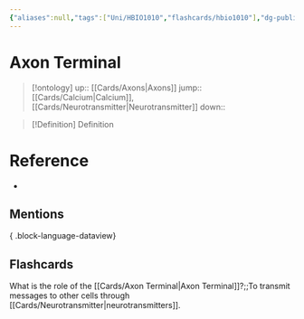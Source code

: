 ```yaml
---
{"aliases":null,"tags":["Uni/HBIO1010","flashcards/hbio1010"],"dg-publish":true,"permalink":"/cards/axon-terminal/","dgPassFrontmatter":true}
---
```


# Axon Terminal

> [!ontology]
> up:: [[Cards/Axons\|Axons]]
> jump:: [[Cards/Calcium\|Calcium]], [[Cards/Neurotransmitter\|Neurotransmitter]]
> down:: 

> [!Definition] Definition

<style> .container {font-family: sans-serif; text-align: center;} .button-wrapper button {z-index: 1;height: 40px; width: 100px; margin: 10px;padding: 5px;} .excalidraw .App-menu_top .buttonList { display: flex;} .excalidraw-wrapper { height: 800px; margin: 50px; position: relative;} :root[dir="ltr"] .excalidraw .layer-ui__wrapper .zen-mode-transition.App-menu_bottom--transition-left {transform: none;} </style><script src="https://cdn.jsdelivr.net/npm/react@17/umd/react.production.min.js"></script><script src="https://cdn.jsdelivr.net/npm/react-dom@17/umd/react-dom.production.min.js"></script><script type="text/javascript" src="https://cdn.jsdelivr.net/npm/@excalidraw/excalidraw@0/dist/excalidraw.production.min.js"></script><div id="Axon_Terminalexcalidraw.md1"></div><script>(function(){const InitialData={"type":"excalidraw","version":2,"source":"https://github.com/zsviczian/obsidian-excalidraw-plugin/releases/tag/1.9.7","elements":[{"type":"freedraw","version":270,"versionNonce":731155712,"isDeleted":false,"id":"yhsLsrlvfAJtMP5Ti0XKL","fillStyle":"hachure","strokeWidth":1,"strokeStyle":"solid","roughness":1,"opacity":100,"angle":0,"x":-281,"y":5,"strokeColor":"#1e1e1e","backgroundColor":"transparent","width":540,"height":562,"seed":112812800,"groupIds":[],"frameId":null,"roundness":null,"boundElements":[],"updated":1688605779047,"link":null,"locked":false,"points":[[0,0],[0,-1],[3,-4],[4,-3],[15,0],[31,3],[52,5],[77,6],[102,3],[125,-6],[148,-21],[168,-39],[182,-60],[190,-76],[195,-88],[197,-102],[197,-115],[196,-128],[194,-137],[190,-146],[186,-152],[180,-161],[174,-172],[170,-187],[170,-195],[174,-201],[181,-206],[189,-208],[199,-209],[209,-206],[221,-200],[233,-192],[247,-182],[261,-172],[269,-162],[271,-152],[271,-145],[270,-138],[266,-134],[260,-134],[257,-134],[254,-135],[250,-136],[245,-138],[241,-139],[236,-139],[232,-139],[228,-137],[226,-133],[225,-128],[222,-123],[221,-119],[221,-113],[219,-105],[217,-100],[217,-94],[215,-88],[214,-81],[213,-74],[210,-67],[207,-58],[205,-51],[202,-43],[197,-35],[192,-26],[192,-18],[193,-9],[199,-3],[209,-1],[223,-2],[243,-11],[264,-22],[282,-35],[300,-55],[313,-78],[317,-98],[318,-111],[321,-122],[323,-129],[327,-135],[335,-142],[344,-142],[352,-138],[360,-132],[363,-124],[368,-113],[377,-98],[390,-81],[398,-66],[406,-49],[412,-33],[413,-21],[413,-11],[411,1],[411,12],[407,16],[401,18],[394,16],[387,13],[379,6],[374,-3],[368,-12],[361,-22],[356,-30],[353,-34],[349,-39],[344,-40],[340,-41],[334,-40],[329,-37],[323,-34],[317,-31],[307,-25],[298,-18],[291,-11],[283,-7],[278,-4],[273,-1],[266,5],[256,9],[248,13],[241,17],[236,19],[232,21],[226,23],[219,24],[213,26],[207,29],[199,35],[195,42],[195,51],[200,59],[209,67],[224,78],[240,83],[254,89],[268,92],[280,95],[298,98],[313,99],[330,99],[350,96],[365,88],[377,77],[385,68],[393,59],[404,54],[413,53],[423,62],[435,75],[442,89],[444,106],[444,123],[442,150],[438,171],[428,184],[417,191],[408,194],[402,197],[393,190],[387,182],[381,171],[377,162],[372,151],[368,140],[362,132],[357,130],[351,128],[344,126],[336,126],[327,126],[317,126],[307,125],[301,125],[294,126],[285,126],[275,124],[265,121],[255,119],[246,119],[236,117],[228,115],[221,113],[217,112],[213,111],[204,110],[195,111],[186,122],[176,138],[175,151],[181,166],[188,177],[204,194],[220,211],[236,229],[250,243],[262,256],[274,265],[286,272],[300,272],[316,264],[330,258],[344,249],[355,240],[371,231],[382,228],[392,230],[399,238],[402,250],[400,267],[391,284],[375,299],[357,315],[346,326],[337,336],[332,342],[324,350],[319,351],[313,351],[304,353],[292,352],[283,350],[275,346],[270,343],[268,336],[269,328],[272,324],[275,320],[278,312],[276,306],[270,301],[262,297],[257,295],[250,293],[243,286],[235,278],[228,271],[221,265],[213,257],[205,249],[195,240],[186,229],[177,219],[168,210],[158,201],[146,187],[134,174],[123,162],[111,151],[100,141],[87,129],[76,120],[66,114],[53,109],[38,104],[24,101],[9,99],[-5,95],[-18,93],[-29,92],[-43,90],[-53,89],[-65,90],[-73,89],[-80,89],[-86,90],[-93,90],[-96,88],[-95,88]],"lastCommittedPoint":null,"simulatePressure":false,"pressures":[0.07999999821186066,0.06496899574995041,0.04310482740402222,0.04291381686925888,0.058546874672174454,0.054565154016017914,0.060369353741407394,0.06471157819032669,0.07877438515424728,0.08188409358263016,0.10535675287246704,0.10594528168439865,0.11762377619743347,0.12307702749967575,0.12987783551216125,0.1319631040096283,0.1333715170621872,0.13329099118709564,0.13435952365398407,0.1276932954788208,0.13137097656726837,0.13623428344726562,0.14242294430732727,0.14018601179122925,0.13867877423763275,0.12711969017982483,0.11325860768556595,0.10681506246328354,0.09831326454877853,0.08925353735685349,0.08547461032867432,0.08171859383583069,0.08455383032560349,0.08707965165376663,0.08633971959352493,0.08654379099607468,0.09567046910524368,0.09829916059970856,0.10626504570245743,0.11402865499258041,0.12287793308496475,0.11529721319675446,0.12300128489732742,0.12003345042467117,0.11959722638130188,0.11983215063810349,0.11859127879142761,0.11874011158943176,0.11877798289060593,0.12375186383724213,0.13280871510505676,0.13289251923561096,0.1368160992860794,0.1358639895915985,0.1358639895915985,0.14138686656951904,0.14303067326545715,0.14307501912117004,0.14281634986400604,0.14127835631370544,0.14291171729564667,0.14407174289226532,0.14210592210292816,0.14844350516796112,0.13807205855846405,0.14056169986724854,0.13767068088054657,0.13908179104328156,0.13325777649879456,0.13726547360420227,0.1311568021774292,0.1465875506401062,0.15010833740234375,0.1662217676639557,0.17476803064346313,0.1837603747844696,0.17750762403011322,0.1792604923248291,0.17241567373275757,0.1697768270969391,0.15312814712524414,0.13513128459453583,0.12644492089748383,0.11497192084789276,0.10741730034351349,0.11573086678981781,0.11293163895606995,0.11275774985551834,0.11058657616376877,0.11554355174303055,0.11313391476869583,0.10843789577484131,0.12054327130317688,0.12197864055633545,0.1284714937210083,0.1289415955543518,0.14178411662578583,0.14693456888198853,0.14501239359378815,0.16219589114189148,0.17083755135536194,0.1754850149154663,0.17932352423667908,0.17737814784049988,0.17134377360343933,0.1725848764181137,0.15869787335395813,0.16584768891334534,0.16495797038078308,0.16347075998783112,0.17281603813171387,0.17048531770706177,0.17196081578731537,0.1709090918302536,0.1709381341934204,0.17282812297344208,0.17249999940395355,0.17566092312335968,0.1754331737756729,0.17326302826404572,0.1656007319688797,0.16755270957946777,0.16246402263641357,0.15662744641304016,0.15724709630012512,0.15344665944576263,0.15711209177970886,0.15604251623153687,0.13863058388233185,0.14618906378746033,0.13965252041816711,0.1372503936290741,0.13896581530570984,0.14896608889102936,0.1442188173532486,0.14395608007907867,0.1571343094110489,0.15902835130691528,0.1643095463514328,0.16379684209823608,0.16409216821193695,0.16766051948070526,0.17259207367897034,0.17008914053440094,0.19335326552391052,0.19946850836277008,0.19507144391536713,0.17612500488758087,0.16707971692085266,0.17150042951107025,0.17000503838062286,0.16072872281074524,0.16897854208946228,0.16834509372711182,0.1766650378704071,0.18994280695915222,0.19668811559677124,0.2011507898569107,0.20133273303508759,0.20727451145648956,0.21470537781715393,0.22434426844120026,0.22949056327342987,0.2314002960920334,0.23371441662311554,0.22016039490699768,0.2232401967048645,0.22030965983867645,0.2226906418800354,0.22480611503124237,0.22931624948978424,0.22898699343204498,0.23121154308319092,0.2326163649559021,0.2218104898929596,0.22529500722885132,0.23940454423427582,0.23160535097122192,0.22915023565292358,0.2305913120508194,0.2290024757385254,0.23085525631904602,0.23442217707633972,0.23027148842811584,0.23248445987701416,0.2175585925579071,0.2350693941116333,0.23514318466186523,0.24257566034793854,0.2419610321521759,0.22987841069698334,0.20834673941135406,0.23330441117286682,0.22261956334114075,0.22999779880046844,0.23057281970977783,0.22084589302539825,0.20924147963523865,0.22341924905776978,0.22884277999401093,0.2579711973667145,0.25065597891807556,0.26859715580940247,0.26733529567718506,0.25901421904563904,0.26363521814346313,0.24762816727161407,0.21871618926525116,0.20908376574516296,0.2206297367811203,0.22860977053642273,0.2288866937160492,0.2259448617696762,0.23135723173618317,0.22436639666557312,0.233290433883667,0.23016473650932312,0.23736999928951263,0.22906048595905304,0.2349863350391388,0.23431766033172607,0.2388576716184616,0.21688903868198395,0.2238312065601349,0.2227121889591217,0.20948095619678497,0.22086139023303986,0.21480321884155273,0.2214142382144928,0.21170029044151306,0.20967087149620056,0.21735498309135437,0.21901364624500275,0.2260274589061737,0.24544256925582886,0.24074210226535797,0.23492953181266785,0.2521152198314667,0.24414147436618805,0.24564853310585022,0.25157707929611206,0.25677818059921265,0.25541919469833374,0.23917758464813232,0.2453908622264862,0.2480996996164322,0.23139819502830505,0.22037191689014435,0.22373062372207642,0.21937459707260132,0.2271346151828766,0.23752526938915253,0.24485231935977936,0.2374999076128006,0.23203082382678986,0.23327966034412384,0.2400902956724167,0.25875961780548096,0.2544579803943634,0.25045666098594666,0.26429662108421326,0.2723015546798706,0.3071908950805664,0.3115418255329132,0.304572731256485,0.31561824679374695,0.3156060576438904,0.1603461652994156,0]},{"type":"text","version":52,"versionNonce":1411738880,"isDeleted":false,"id":"aNDojokM","fillStyle":"hachure","strokeWidth":1,"strokeStyle":"solid","roughness":1,"opacity":100,"angle":0,"x":-356.85714285714283,"y":28.904761904761898,"strokeColor":"#1e1e1e","backgroundColor":"transparent","width":93.79314825875409,"height":42.1428571428571,"seed":60700,"groupIds":[],"frameId":null,"roundness":{"type":1},"boundElements":[],"updated":1688605801095,"link":"[[Cards/Axons\|Axons]]","locked":false,"fontSize":33.71428571428569,"fontFamily":1,"text":"Axons","rawText":"[[Cards/Axons\|Axons]]","textAlign":"left","verticalAlign":"middle","containerId":null,"originalText":"Axons","lineHeight":1.25,"baseline":30},{"type":"text","version":106,"versionNonce":68567808,"isDeleted":false,"id":"gukgw0Qx","fillStyle":"hachure","strokeWidth":1,"strokeStyle":"solid","roughness":1,"opacity":100,"angle":0,"x":356.21826639050255,"y":-67.7075334295894,"strokeColor":"#1e1e1e","backgroundColor":"transparent","width":106.5147181919643,"height":28.82099896234856,"seed":57545,"groupIds":[],"frameId":null,"roundness":{"type":1},"boundElements":[],"updated":1688606017176,"link":"[[Cards/Calcium\|Calcium]]","locked":false,"fontSize":23.05679916987885,"fontFamily":1,"text":"= Calcium","rawText":"= [[Cards/Calcium\|Calcium]]","textAlign":"left","verticalAlign":"middle","containerId":null,"originalText":"= Calcium","lineHeight":1.25,"baseline":20},{"type":"ellipse","version":89,"versionNonce":1910956800,"isDeleted":false,"id":"PyVCy4aBAHrbu-GTOPrmv","fillStyle":"cross-hatch","strokeWidth":1,"strokeStyle":"solid","roughness":1,"opacity":100,"angle":0,"x":123.7171589461908,"y":-74.92818504997985,"strokeColor":"#1e1e1e","backgroundColor":"#228be6","width":24.8441704528542,"height":24.8441704528542,"seed":986287360,"groupIds":[],"frameId":null,"roundness":{"type":2},"boundElements":[],"updated":1688605959702,"link":null,"locked":false},{"type":"ellipse","version":118,"versionNonce":109604096,"isDeleted":false,"id":"Ewy1lx4n_CRjymlShLGrG","fillStyle":"cross-hatch","strokeWidth":1,"strokeStyle":"solid","roughness":1,"opacity":100,"angle":0,"x":317.7898763923374,"y":-67.18674600023928,"strokeColor":"#1e1e1e","backgroundColor":"#228be6","width":24.8441704528542,"height":24.8441704528542,"seed":783076608,"groupIds":[],"frameId":null,"roundness":{"type":2},"boundElements":[],"updated":1688605963791,"link":null,"locked":false},{"type":"ellipse","version":103,"versionNonce":475620096,"isDeleted":false,"id":"6UGs8ZGqerTD9rFOdGaT8","fillStyle":"cross-hatch","strokeWidth":1,"strokeStyle":"solid","roughness":1,"opacity":100,"angle":0,"x":168.72485367521256,"y":81.8782767168857,"strokeColor":"#1e1e1e","backgroundColor":"#228be6","width":24.8441704528542,"height":24.8441704528542,"seed":153903872,"groupIds":[],"frameId":null,"roundness":{"type":2},"boundElements":[],"updated":1688605867861,"link":null,"locked":false},{"type":"ellipse","version":118,"versionNonce":700796160,"isDeleted":false,"id":"12x6CkPeD714cLL5F2AQS","fillStyle":"cross-hatch","strokeWidth":1,"strokeStyle":"solid","roughness":1,"opacity":100,"angle":0,"x":162.91492702339633,"y":140.4373371474643,"strokeColor":"#1e1e1e","backgroundColor":"#228be6","width":24.8441704528542,"height":24.8441704528542,"seed":2057456896,"groupIds":[],"frameId":null,"roundness":{"type":2},"boundElements":[],"updated":1688605870139,"link":null,"locked":false},{"type":"ellipse","version":131,"versionNonce":196305664,"isDeleted":false,"id":"YD8cV6VuLcnl1FAsyusj3","fillStyle":"cross-hatch","strokeWidth":1,"strokeStyle":"solid","roughness":1,"opacity":100,"angle":0,"x":120.96802516742855,"y":288.20955511329186,"strokeColor":"#1e1e1e","backgroundColor":"#228be6","width":24.8441704528542,"height":24.8441704528542,"seed":969016064,"groupIds":[],"frameId":null,"roundness":{"type":2},"boundElements":[],"updated":1688605872773,"link":null,"locked":false},{"type":"ellipse","version":159,"versionNonce":1572717312,"isDeleted":false,"id":"tN3xV15NjCo_69Yn0bSVs","fillStyle":"cross-hatch","strokeWidth":1,"strokeStyle":"solid","roughness":1,"opacity":100,"angle":0,"x":62.08191618451474,"y":342.25149364335147,"strokeColor":"#1e1e1e","backgroundColor":"#228be6","width":24.8441704528542,"height":24.8441704528542,"seed":1172851968,"groupIds":[],"frameId":null,"roundness":{"type":2},"boundElements":[],"updated":1688605876165,"link":null,"locked":false},{"type":"ellipse","version":222,"versionNonce":566321920,"isDeleted":false,"id":"ZhnCg_ElOAxXuQF2tdD9-","fillStyle":"cross-hatch","strokeWidth":1,"strokeStyle":"solid","roughness":1,"opacity":100,"angle":0,"x":113.86529376431497,"y":104.93906958993966,"strokeColor":"#1e1e1e","backgroundColor":"#fa5252","width":24.8441704528542,"height":24.8441704528542,"seed":942927104,"groupIds":[],"frameId":null,"roundness":{"type":2},"boundElements":[],"updated":1688605927116,"link":null,"locked":false},{"type":"ellipse","version":289,"versionNonce":445738240,"isDeleted":false,"id":"XSnDxb4_4sRrIYvaEAAZO","fillStyle":"cross-hatch","strokeWidth":1,"strokeStyle":"solid","roughness":1,"opacity":100,"angle":0,"x":204.81968892815837,"y":116.42214911056698,"strokeColor":"#1e1e1e","backgroundColor":"#fa5252","width":24.8441704528542,"height":24.8441704528542,"seed":1606044928,"groupIds":[],"frameId":null,"roundness":{"type":2},"boundElements":[],"updated":1688605988457,"link":null,"locked":false},{"type":"ellipse","version":315,"versionNonce":329166080,"isDeleted":false,"id":"oGXg9IeNFluHqsoNFj8_f","fillStyle":"cross-hatch","strokeWidth":1,"strokeStyle":"solid","roughness":1,"opacity":100,"angle":0,"x":313.8673079757774,"y":-10.720708032290162,"strokeColor":"#1e1e1e","backgroundColor":"#fa5252","width":24.8441704528542,"height":24.8441704528542,"seed":591913728,"groupIds":[],"frameId":null,"roundness":{"type":2},"boundElements":[],"updated":1688605992828,"link":null,"locked":false},{"type":"ellipse","version":303,"versionNonce":1530531072,"isDeleted":false,"id":"el_51A6LUMpDewo0g8VyV","fillStyle":"cross-hatch","strokeWidth":1,"strokeStyle":"solid","roughness":1,"opacity":100,"angle":0,"x":76.27198953269863,"y":-80.58997688367191,"strokeColor":"#1e1e1e","backgroundColor":"#fa5252","width":24.8441704528542,"height":24.8441704528542,"seed":1656267520,"groupIds":[],"frameId":null,"roundness":{"type":2},"boundElements":[],"updated":1688605943652,"link":null,"locked":false},{"type":"ellipse","version":328,"versionNonce":603742976,"isDeleted":false,"id":"9UdEhe6pQRaYWVk94ku_1","fillStyle":"cross-hatch","strokeWidth":1,"strokeStyle":"solid","roughness":1,"opacity":100,"angle":0,"x":155.15809851561244,"y":-101.08054971217476,"strokeColor":"#1e1e1e","backgroundColor":"#fa5252","width":24.8441704528542,"height":24.8441704528542,"seed":385434368,"groupIds":[],"frameId":null,"roundness":{"type":2},"boundElements":[],"updated":1688605947089,"link":null,"locked":false},{"type":"ellipse","version":356,"versionNonce":421970688,"isDeleted":false,"id":"LKphGjtlkNzbNk--VrrTV","fillStyle":"cross-hatch","strokeWidth":1,"strokeStyle":"solid","roughness":1,"opacity":100,"angle":0,"x":118.85759903529333,"y":333.5289089366054,"strokeColor":"#1e1e1e","backgroundColor":"#fa5252","width":24.8441704528542,"height":24.8441704528542,"seed":1924091136,"groupIds":[],"frameId":null,"roundness":{"type":2},"boundElements":[],"updated":1688605951643,"link":null,"locked":false},{"type":"ellipse","version":374,"versionNonce":1981743872,"isDeleted":false,"id":"3aKXVKHPtbanFm0IPt0Kw","fillStyle":"cross-hatch","strokeWidth":1,"strokeStyle":"solid","roughness":1,"opacity":100,"angle":0,"x":47.54940482595248,"y":287.0648851801187,"strokeColor":"#1e1e1e","backgroundColor":"#fa5252","width":24.8441704528542,"height":24.8441704528542,"seed":64679168,"groupIds":[],"frameId":null,"roundness":{"type":2},"boundElements":[],"updated":1688605954526,"link":null,"locked":false},{"type":"ellipse","version":85,"versionNonce":1082633472,"isDeleted":false,"id":"s1gmiIH97cFAFZP1jU-v8","fillStyle":"cross-hatch","strokeWidth":1,"strokeStyle":"solid","roughness":1,"opacity":100,"angle":0,"x":112.26082991872579,"y":-112.35796500542858,"strokeColor":"#1e1e1e","backgroundColor":"#228be6","width":24.8441704528542,"height":24.8441704528542,"seed":869958400,"groupIds":[],"frameId":null,"roundness":{"type":2},"boundElements":[],"updated":1688605860474,"link":null,"locked":false},{"type":"text","version":30,"versionNonce":1520378624,"isDeleted":false,"id":"QiEeZsAW","fillStyle":"cross-hatch","strokeWidth":1,"strokeStyle":"solid","roughness":1,"opacity":100,"angle":0,"x":360.485539910281,"y":-11.78550128523051,"strokeColor":"#1e1e1e","backgroundColor":"#fa5252","width":189.8200225830078,"height":25,"seed":12842,"groupIds":[],"frameId":null,"roundness":{"type":1},"boundElements":[],"updated":1688606010642,"link":"[[Cards/Neurotransmitter\|Neurotransmitter]]","locked":false,"fontSize":20,"fontFamily":1,"text":"= Neurotransmitter","rawText":"= [[Cards/Neurotransmitter\|Neurotransmitter]]","textAlign":"left","verticalAlign":"middle","containerId":null,"originalText":"= [[Cards/Neurotransmitter\|Neurotransmitter]]","lineHeight":1.25,"baseline":17}],"appState":{"theme":"dark","viewBackgroundColor":"#ffffff","currentItemStrokeColor":"#1e1e1e","currentItemBackgroundColor":"#fa5252","currentItemFillStyle":"cross-hatch","currentItemStrokeWidth":1,"currentItemStrokeStyle":"solid","currentItemRoughness":1,"currentItemOpacity":100,"currentItemFontFamily":1,"currentItemFontSize":20,"currentItemTextAlign":"left","currentItemStartArrowhead":null,"currentItemEndArrowhead":"arrow","scrollX":421.4424568485937,"scrollY":219.40454890427813,"zoom":{"value":1.05},"currentItemRoundness":"round","gridSize":null,"currentStrokeOptions":null,"previousGridSize":null},"files":{}};InitialData.scrollToContent=true;App=()=>{const e=React.useRef(null),t=React.useRef(null),[n,i]=React.useState({width:void 0,height:void 0});return React.useEffect(()=>{i({width:t.current.getBoundingClientRect().width,height:t.current.getBoundingClientRect().height});const e=()=>{i({width:t.current.getBoundingClientRect().width,height:t.current.getBoundingClientRect().height})};return window.addEventListener("resize",e),()=>window.removeEventListener("resize",e)},[t]),React.createElement(React.Fragment,null,React.createElement("div",{className:"excalidraw-wrapper",ref:t},React.createElement(ExcalidrawLib.Excalidraw,{ref:e,width:n.width,height:n.height,initialData:InitialData,viewModeEnabled:!0,zenModeEnabled:!0,gridModeEnabled:!1})))},excalidrawWrapper=document.getElementById("Axon_Terminalexcalidraw.md1");ReactDOM.render(React.createElement(App),excalidrawWrapper);})();</script>

# Reference

- 

## Mentions


{ .block-language-dataview}

## Flashcards

What is the role of the [[Cards/Axon Terminal\|Axon Terminal]]?;;To transmit messages to other cells through [[Cards/Neurotransmitter\|neurotransmitters]].
<!--SR:!2023-09-22,37,250-->